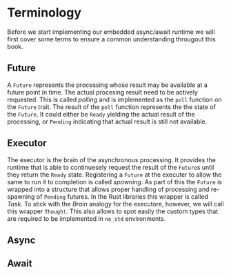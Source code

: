 # Terminology

Before we start implementing our embedded async/await runtime we will first cover some terms to ensure a common understanding througout this book.

## Future

A `Future` represents the processing whose result may be available at a future point in time. The actual procesing result need to be actively requested. This is called *polling* and is implemented as the `poll` function on the `Future` trait. The result of the `poll` function represents the the state of the `Future`. It could either be `Ready` yielding the actual result of the processing, or `Pending` indicating that actual result is still not available.

## Executor

The executor is the brain of the asynchronous processing. It provides the runtime that is able to continuesely request the result of the `Future`s until they return the `Ready` state. Registering a `Future` at the executer to allow the same to run it to completion is called *spawning*. As part of this the `Future` is wrapped into a structure that allows proper handling of processing and re-spawning of `Pending` futures. In the Rust libraries this wrapper is called *Task*. To stick with the *Brain* analogy for the executore, however, we will call this wrapper `Thought`. This also allows to spot easily the custom types that are required to be implemented in `no_std` environments.

## Async

## Await
